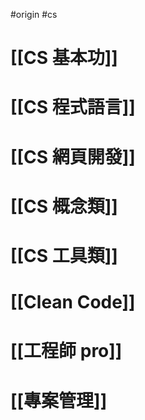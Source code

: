 #origin #cs 

# [[CS 基本功]]

# [[CS 程式語言]]

# [[CS 網頁開發]]

# [[CS 概念類]]

# [[CS 工具類]]

# [[Clean Code]]

# [[工程師 pro]]

# [[專案管理]]

